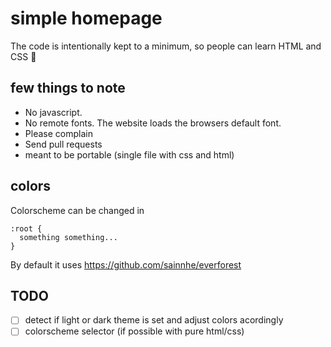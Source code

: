 # simple homepage

The code is intentionally kept to a minimum, so people can learn HTML and CSS 🌱

## few things to note
- No javascript.
- No remote fonts. The website loads the browsers default font.
- Please complain
- Send pull requests
- meant to be portable (single file with css and html)

## colors
Colorscheme can be changed in

```
:root {
  something something...
}
```
By default it uses https://github.com/sainnhe/everforest

## TODO
- [ ] detect if light or dark theme is set and adjust colors acordingly
- [ ] colorscheme selector (if possible with pure html/css) 

